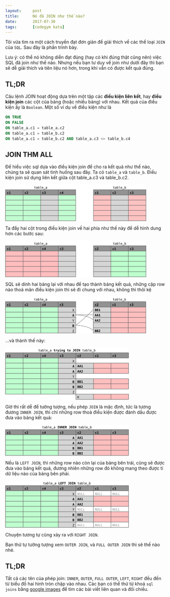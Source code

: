 ```yaml
---
layout:     post
title:      Nó đã JOIN như thế nào?
date:       2017-07-30
tags:       [codegym kata]
---
```


Tôi vừa tìm ra một cách truyền đạt đơn giản để giải thích về các thể loại `JOIN` của `SQL`. Sau đây là phần trình bày.

Lưu ý: có thể nó không diễn đạt đúng (hay có khi đúng thật cũng nên) việc SQL đã join như thế nào. Nhưng nếu bạn tư duy về join như dưới đây thì bạn sẽ dễ giải thích và tiên liệu nó hơn, trong khi vẫn có được kết quả đúng.

TL;DR
-

Câu lệnh JOIN hoạt động dựa trên một tập các **điều kiện liên kết**, hay **điều kiện join** các cột của bảng (hoặc nhiều bảng) với nhau. Kết quả của điều kiện ấy là `Boolean`. Một số ví dụ về điều kiện như là

~~~sql
ON TRUE
ON FALSE
ON table_a.c1 = table_a.c2
ON table_a.c1 = table_b.c2
ON table_a.c1 = table_b.c2 AND table_a.c3 <> table_b.c4
~~~

JOIN THM ALL
-

Để hiểu việc sql dựa vào điều kiện join để cho ra kết quả như thế nào, chúng ta sẽ quan sát tình huống sau đây. Ta có `table_a` và `table_b`. Điều kiện join sử dụng liên kết giữa cột table_a.c3 và table_b.c2.

<img src="/resource/how-it-join/01.jpg" width="444px" height="114px" align="center" >

Ta đẩy hai cột trong điều kiện join về hai phía như thế này để dễ hình dung hơn các bước sau:

<img src="/resource/how-it-join/02.jpg" width="444px" height="114px" align="center" >

SQL sẽ dính hai bảng lại với nhau để tạo thành bảng kết quả, những cặp row nào thoả mãn điều kiện join thì sẽ đi chung với nhau, không thì thôi kệ

<img src="/resource/how-it-join/03.jpg" width="444px" height="115px" align="center" >

...và thành thế này:

<img src="/resource/how-it-join/04.jpg" width="389px" height="163px" align="center" >

Giờ thì rất dễ để tưởng tượng, nếu phép `JOIN` là mặc định, tức là tương đương `INNER JOIN`, thì chỉ những row thoả điều kiện được đánh dấu được đưa vào bảng kết quả:

<img src="/resource/how-it-join/05.jpg" width="389px" height="97px" align="center" >

Nếu là `LEFT JOIN`, thì những row nào còn lại của bảng bên trái, cũng sẽ được đưa vào bảng kết quả, đương nhiên những row đó không mang theo được tí dữ liệu nào của bảng bên phải.

<img src="/resource/how-it-join/06.jpg" width="389px" height="147px" align="center" >

Chuyện tương tự cũng xảy ra với `RIGHT JOIN`.

Bạn thử tự tưởng tượng xem `OUTER JOIN`, và `FULL OUTER JOIN` thì sẽ thế nào nhé.

TL;DR
-

Tất cả các tên của phép join: `INNER`, `OUTER`, `FULL OUTER`, `LEFT`, `RIGHT` đều đến từ biểu đồ hai hình tròn chập vào nhau. Các bạn có thể thử từ khoá `sql joins` bằng [google images][google-images] để tìm các bài viết liên quan và đối chiếu.

[google-images]: https://www.google.com/search?site=imghp&tbm=isch&q=sql+joins&oq=sql+joins


